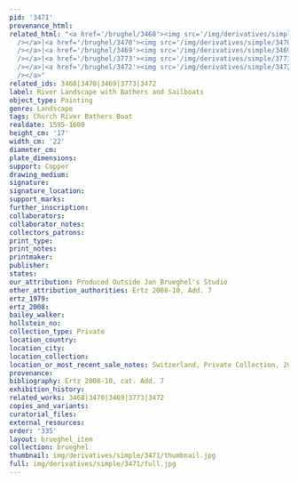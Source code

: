 ```yaml
---
pid: '3471'
provenance_html: 
related_html: "<a href='/brughel/3468'><img src='/img/derivatives/simple/3468/thumbnail.jpg'
  /></a>|<a href='/brughel/3470'><img src='/img/derivatives/simple/3470/thumbnail.jpg'
  /></a>|<a href='/brughel/3469'><img src='/img/derivatives/simple/3469/thumbnail.jpg'
  /></a>|<a href='/brughel/3773'><img src='/img/derivatives/simple/3773/thumbnail.jpg'
  /></a>|<a href='/brughel/3472'><img src='/img/derivatives/simple/3472/thumbnail.jpg'
  /></a>"
related_ids: 3468|3470|3469|3773|3472
label: River Landscape with Bathers and Sailboats
object_type: Painting
genre: Landscape
tags: Church River Bathers Boat
realdate: 1595-1600
height_cm: '17'
width_cm: '22'
diameter_cm: 
plate_dimensions: 
support: Copper
drawing_medium: 
signature: 
signature_location: 
support_marks: 
further_inscription: 
collaborators: 
collaborator_notes: 
collectors_patrons: 
print_type: 
print_notes: 
printmaker: 
publisher: 
states: 
our_attribution: Produced Outside Jan Brueghel's Studio
other_attribution_authorities: Ertz 2008-10, Add. 7
ertz_1979: 
ertz_2008: 
bailey_walker: 
hollstein_no: 
collection_type: Private
location_country: 
location_city: 
location_collection: 
location_or_most_recent_sale_notes: Switzerland, Private Collection, 2010
provenance: 
bibliography: Ertz 2008-10, cat. Add. 7
exhibition_history: 
related_works: 3468|3470|3469|3773|3472
copies_and_variants: 
curatorial_files: 
external_resources: 
order: '335'
layout: brueghel_item
collection: brueghel
thumbnail: img/derivatives/simple/3471/thumbnail.jpg
full: img/derivatives/simple/3471/full.jpg
---
```


